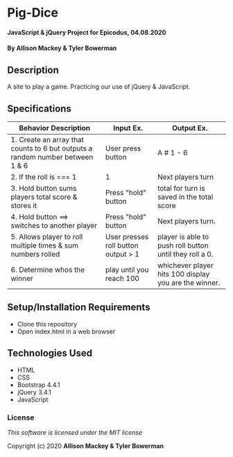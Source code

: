# Pig-Dice 

#### JavaScript & jQuery Project for Epicodus, 04.08.2020

#### By **Allison Mackey & Tyler Bowerman**

## Description

A site to play a game. Practicing our use of jQuery & JavaScript. 

## Specifications

|   Behavior Description   |  Input Ex.   |        Output Ex.        |
|------------------------------|--------------|--------------------------|
| 1. Create an array that counts to 6 but outputs a random number between 1 & 6    |  User press button  |  A # 1 - 6   
| 2. If the roll is === 1  |   1   |   Next players turn   |
| 3. Hold button sums players total score & stores it | Press "hold" button | total for turn is saved in the total score | 
| 4. Hold button ==> switches to another player | Press "hold" button | Next players turn. |
| 5. Allows player to roll multiple times & sum numbers rolled | User presses roll button output > 1 |  player is able to push roll button until they roll a 0.
| 6. Determine whos the winner| play until you reach 100| whichever player hits 100 display you are the winner. 


## Setup/Installation Requirements

* Clone this repository
* Open index.html in a web browser

## Technologies Used

* HTML
* CSS
* Bootstrap 4.4.1
* jQuery 3.4.1
* JavaScript


### License

*This software is licensed under the MIT license*

Copyright (c) 2020 **Allison Mackey & Tyler Bowerman**

